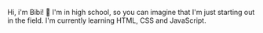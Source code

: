 Hi, i'm Bibi! 🐧
I'm in high school, so you can imagine that I'm just starting out in the field.
I'm currently learning HTML, CSS and JavaScript.

<!---
biankeds/biankeds is a ✨ special ✨ repository because its `README.md` (this file) appears on your GitHub profile.
You can click the Preview link to take a look at your changes.
--->
